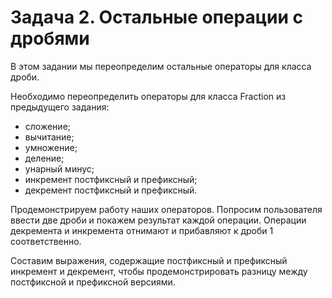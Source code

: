 # Задача 2. Остальные операции с дробями
В этом задании мы переопределим остальные операторы для класса дроби.

Необходимо переопределить операторы для класса Fraction из предыдущего задания:

- сложение;
- вычитание;
- умножение;
- деление;
- унарный минус;
- инкремент постфиксный и префиксный;
- декремент постфиксный и префиксный.

Продемонстрируем работу наших операторов. Попросим пользователя ввести две дроби и покажем результат каждой операции. Операции декремента и инкремента отнимают и прибавляют к дроби 1 соответственно.

Составим выражения, содержащие постфиксный и префиксный инкремент и декремент, чтобы продемонстрировать разницу между постфиксной и префиксной версиями.